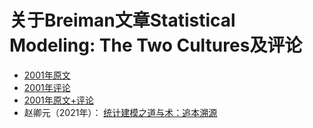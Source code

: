 # 关于Breiman文章Statistical Modeling: The Two Cultures及评论

- [2001年原文](Breiman-Statistical-Modeling-The-Two-Cultures.md)
- [2001年评论](Breiman-Statistical-Modeling-The-Two-Cultures-only-Comments.md)
- [2001年原文+评论](Breiman-Statistical-Modeling-The-Two-Cultures-with-Comments.md)
- 赵卿元（2021年）： [统计建模之道与术：追本溯源](statistical-modeling-dao-and-shu.md)
